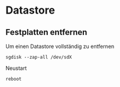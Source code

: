 # Datastore


## Festplatten entfernen

Um einen Datastore vollständig zu entfernen

    sgdisk --zap-all /dev/sdX

Neustart

    reboot
